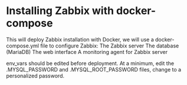 # Installing Zabbix with docker-compose
This will deploy Zabbix installation with Docker, we will use a docker-compose.yml file to configure Zabbix:
  The Zabbix server
  The database (MariaDB)
  The web interface
  A monitoring agent for Zabbix server
  
  env_vars should be edited before deployment. At a minimum, edit the .MYSQL_PASSWORD and .MYSQL_ROOT_PASSWORD files, change to a personalized password.
